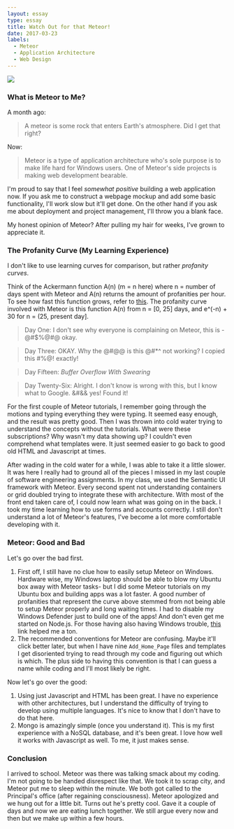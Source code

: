 ```yaml
---
layout: essay
type: essay
title: Watch Out for that Meteor!
date: 2017-03-23
labels:
  - Meteor
  - Application Architecture
  - Web Design
---
```


<img class="ui fluid centered image" src="https://imgs.xkcd.com/comics/the_general_problem.png">

###  What is Meteor to Me?

A month ago:

> A meteor is some rock that enters Earth's atmosphere. Did I get that right?

Now:

> Meteor is a type of application architecture who's sole purpose is to make life hard for Windows users. One of Meteor's side projects is making web development bearable. 

I'm proud to say that I feel *somewhat* *positive* building a web application now. If you ask me to construct a webpage mockup and add some basic functionality, I'll work slow but it'll get done. On the other hand if you ask me about deployment and project management, I'll throw you a blank face. 

My honest opinion of Meteor? After pulling my hair for weeks, I've grown to appreciate it.

### The Profanity Curve (My Learning Experience)

I don't like to use learning curves for comparison, but rather *profanity curves*. 

Think of the Ackermann function A(n) (m = n here) where n = number of days spent with Meteor and A(n) returns the amount of profanities per hour. To see how fast this function grows, refer to [this](https://en.wikipedia.org/wiki/Ackermann_function). The profanity curve involved with Meteor is this function A(n) from n = [0, 25] days, and e^(-n) + 30 for n = (25, present day].

> Day One: I don't see why everyone is complaining on Meteor, this is -@#$%@#@ okay.

> Day Three: OKAY. Why the @#@@ is this @#*^ not working? I copied this #%@! exactly!

> Day Fifteen: *Buffer Overflow With Swearing* 

> Day Twenty-Six: Alright. I don't know is wrong with this, but I know what to Google. &#&& yes! Found it!

For the first couple of Meteor tutorials, I remember going through the motions and typing everything they were typing. It seemed easy enough, and the result was pretty good. Then I was thrown into cold water trying to understand the concepts without the tutorials. What were these subscriptions? Why wasn't my data showing up? I couldn't even comprehend what templates were. It just seemed easier to go back to good old HTML and Javascript at times.

After wading in the cold water for a while, I was able to take it a little slower. It was here I really had to ground all of the pieces I missed in my last couple of software engineering assignments. In my class, we used the Semantic UI framework with Meteor. Every second spent not understanding containers or grid doubled trying to integrate these with architecture. With most of the front end taken care of, I could now learn what was going on in the back. I took my time learning how to use forms and accounts correctly. I still don't understand a lot of Meteor's features, I've become a lot more comfortable developing with it.

### Meteor: Good and Bad

Let's go over the bad first. 

1. First off, I still have no clue how to easily setup Meteor on Windows. Hardware wise, my Windows laptop should be able to blow my Ubuntu box away with Meteor tasks- but I did some Meteor tutorials on my Ubuntu box and building apps was a lot faster. A good number of profanities that represent the curve above stemmed from not being able to setup Meteor properly and long waiting times. I had to disable my Windows Defender just to build one of the apps! And don't even get me started on Node.js. For those having also having Windows trouble, [this](http://courses.ics.hawaii.edu/ics314s17/morea/meteor-2/reading-meteor-tips.html) link helped me a ton. 
2. The recommended conventions for Meteor are confusing. Maybe it'll click better later, but when I have nine `Add_Home_Page` files and templates I get disoriented trying to read through my code and figuring out which is which. The plus side to having this convention is that I can guess a name while coding and I'll most likely be right.

Now let's go over the good:

1. Using just Javascript and HTML has been great. I have no experience with other architectures, but I understand the difficulty of trying to develop using multiple languages. It's nice to know that I don't have to do that here.
2. Mongo is amazingly simple (once you understand it). This is my first experience with a NoSQL database, and it's been great. I love how well it works with Javascript as well. To me, it just makes sense.

### Conclusion 

I arrived to school. Meteor was there was talking smack about my coding. I'm not going to be handed disrespect like that. We took it to scrap city, and Meteor put me to sleep within the minute. We both got called to the Principal's office (after regaining consciousness). Meteor apologized and we hung out for a little bit. Turns out he's pretty cool. Gave it a couple of days and now we are eating lunch together. We still argue every now and then but we make up within a few hours. 